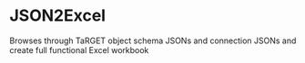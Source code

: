 # JSON2Excel
Browses through TaRGET object schema JSONs and connection JSONs and create full functional Excel workbook
